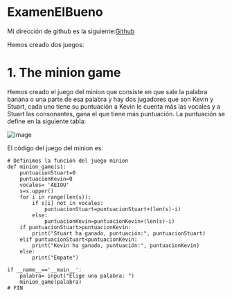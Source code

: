 # ExamenElBueno
Mi dirección de github es la siguiente:[Github](https://github.com/Barroso03/ExamenElBueno.git)

Hemos creado dos juegos:
# 1. The minion game
Hemos creado el juego del minion que consiste en que sale la palabra banana o una parte de esa palabra y hay dos jugadores que son Kevin y Stuart, cada uno tiene su puntuación a Kevin le cuenta más las vocales y a Stuart las consonantes, gana el que tiene más puntuación.
La puntuación se define en la siguiente tabla:

![image](https://user-images.githubusercontent.com/91721590/145983220-ed964380-60d2-4081-baad-cc83db2a18c5.png)

El código del juego del minion es:
```
# Definimos la función del juego minion
def minion_game(s):
    puntuacionStuart=0
    puntuacionKevin=0
    vocales= 'AEIOU'
    s=s.upper()
    for i in range(len(s)):
        if s[i] not in vocales:
            puntuacionStuart=puntuacionStuart+(len(s)-i)
        else:
            puntuacionKevin=puntuacionKevin+(len(s)-i)
    if puntuacionStuart>puntuacionKevin:
        print("Stuart ha ganado, puntuación:", puntuacionStuart)
    elif puntuacionStuart<puntuacionKevin:
        print("Kevin ha ganado, puntuación:", puntuacionKevin)
    else:
        print("Empate")

if __name__=='__main__':
    palabra= input("Elige una palabra: ")
    minion_game(palabra)
# FIN
